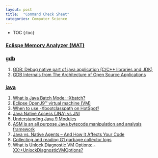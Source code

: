 ```yaml
---
layout: post
title:  "Command Check Sheet"
categories: Computer Science
---
```

* TOC
{:toc}

### [Eclispe Memory Analyzer (MAT)][mat-doc]

[mat-doc]: http://help.eclipse.org/index.jsp?topic=/org.eclipse.mat.ui.help/welcome.html

### [gdb][gdb]

[gdb]: https://sourceware.org/gdb/current/onlinedocs/gdb/
1. [GDB: Debug native part of java application (C/C++ libraries and JDK)][gdb-java]
1. [GDB Internals from The Architecture of Open Source Applications][gdb-internals]

[gdb-java]: https://medium.com/@pirogov.alexey/gdb-debug-native-part-of-java-application-c-c-libraries-and-jdk-6593af3b4f3f
[gdb-internals]: https://www.aosabook.org/en/gdb.html 

### [java][java]

1. [What is Java Batch Mode: -Xbatch?][-xbatch]
1. [Eclipse OpenJ9™ virtual machine (VM)][openj9] 
1. [When to use -Xbootclasspath on HotSpot?][-Xbootclasspath]
1. [Java Native Access (JNA) vs JNI][jna]
1. [Understanding Java 9 Modules][module]
1. [ASM is an all purpose Java bytecode manipulation and analysis framework][asm]
1. [Java vs. Native Agents – And How It Affects Your Code][agents]
1. [Collecting and reading G1 garbage collector logs][g1gc]
1. [What is Unlock Diagnostic VM Options: -XX:+UnlockDiagnosticVMOptions?][unlock]



[java]: https://docs.oracle.com/en/java/javase/19/docs/specs/man/java.html
[-xbatch]: https://answers.ycrash.io/question/-what-is-java-batch-mode--xbatch?q=649
[openj9]: https://www.eclipse.org/openj9/
[-Xbootclasspath]: http://xmlandmore.blogspot.com/2012/09/when-to-use-xbootclasspath-on-hotspot.html
[jna]: https://github.com/java-native-access/jna
[module]: https://www.oracle.com/corporate/features/understanding-java-9-modules.html
[asm]: https://asm.ow2.io/
[agents]: https://www.overops.com/blog/double-agent-java-vs-native-agents
[g1gc]: https://www.redhat.com/en/blog/collecting-and-reading-g1-garbage-collector-logs-part-2
[unlock]: https://answers.ycrash.io/question/what-is-unlock-diagnostic-vm-options--xxunlockdiagnosticvmoptions?q=701

